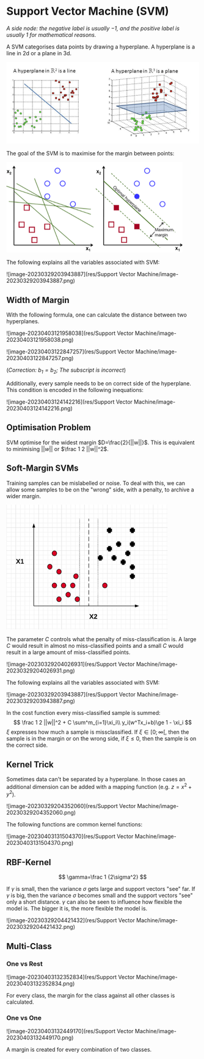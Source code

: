 # Support Vector Machine (SVM)

*A side node: the negative label is usually $-1$, and the positive label is usually $1$ for mathematical reasons.*

A SVM categorises data points by drawing a hyperplane.  A hyperplane is a line in 2d or a plane in 3d.

<img src="res/Support Vector Machine/image-20230329203505240.png" alt="image-20230329203505240" style="zoom:80%;" />

The goal of the SVM is to maximise for the margin between points:

<img src="res/Support Vector Machine/image-20230329203552130.png" alt="image-20230329203552130" style="zoom:50%;" />

The following explains all the variables associated with SVM:

![image-20230329203943887](res/Support Vector Machine/image-20230329203943887.png)

## Width of Margin

With the following formula, one can calculate the distance between two hyperplanes.

![image-20230403121958038](res/Support Vector Machine/image-20230403121958038.png)



![image-20230403122847257](res/Support Vector Machine/image-20230403122847257.png)

(*Correction: $b_1=b_2$; The subscript is incorrect*)

Additionally, every sample needs to be on correct side of the hyperplane. This condition is encoded in the following inequations:

![image-20230403124142216](res/Support Vector Machine/image-20230403124142216.png)

## Optimisation Problem

SVM optimise for the widest margin $D=\frac{2}{||w||}$. This is equivalent to minimising $||w||$ or $\frac 1 2 ||w||^2$.

## Soft-Margin SVMs

Training samples can be mislabelled or noise. To deal with this, we can allow some samples to be on the "wrong" side, with a penalty, to archive a wider margin.

<img src="res/Support Vector Machine/image-20230329203847200.png" alt="image-20230329203847200" style="zoom:80%;" />

The parameter $C$ controls what the penalty of miss-classification is. A large $C$ would result in almost no miss-classified points and a small $C$ would result in a large amount of miss-classified points.

![image-20230329204026931](res/Support Vector Machine/image-20230329204026931.png)

The following explains all the variables associated with SVM:

![image-20230329203943887](res/Support Vector Machine/image-20230329203943887.png)

In the cost function every miss-classified sample is summed:
$$
\frac 1 2 ||w||^2 + C \sum^m_{i=1}\xi_i\\
y_i(w^Tx_i+b)\ge 1 - \xi_i
$$
$\xi$ expresses how much a sample is missclassified. If $\xi \in [0;\infty[$, then the sample is in the margin or on the wrong side, if $\xi\le 0$, then the sample is on the correct side.

## Kernel Trick

Sometimes data can't be separated by a hyperplane. In those cases an additional dimension can be added with a mapping function (e.g. $z = x^2 + y^2$).

![image-20230329204352060](res/Support Vector Machine/image-20230329204352060.png)

The following functions are common kernel functions:

![image-20230403131504370](res/Support Vector Machine/image-20230403131504370.png)

## RBF-Kernel

$$
\gamma=\frac 1 {2\sigma^2}
$$

If $\gamma$ is small, then the variance $\sigma$ gets large and support vectors "see" far. If $\gamma$ is big, then the variance $\sigma$ becomes small and the support vectors "see" only a short distance. $\gamma$ can also be seen to influence how flexible the model is. The bigger it is, the more flexible the model is.

![image-20230329204421432](res/Support Vector Machine/image-20230329204421432.png)

## Multi-Class

### One vs Rest

![image-20230403132352834](res/Support Vector Machine/image-20230403132352834.png)

For every class, the margin for the class against all other classes is calculated.

### One vs One

![image-20230403132449170](res/Support Vector Machine/image-20230403132449170.png)

A margin is created for every combination of two classes.